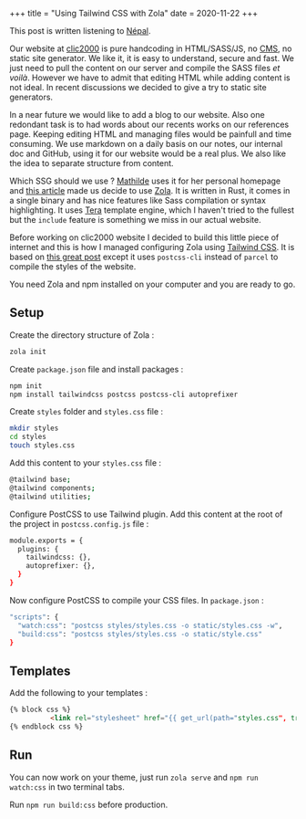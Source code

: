 +++
title = "Using Tailwind CSS with Zola"
date = 2020-11-22
+++

This post is written listening to [Népal](https://fr.wikipedia.org/wiki/Népal_(rappeur)).

Our website at [clic2000](https://clic2000.fr) is pure handcoding in HTML/SASS/JS, no
[CMS](https://en.wikipedia.org/wiki/Content_management_system), no static site generator. We like it, it is easy
to understand, secure and fast. We just need to pull the content on our server and compile the SASS files *et
voilà*. However we have to admit that editing HTML while adding content is not ideal.
In recent discussions we decided to give a try to static site generators.

In a near future we would like to
add a blog to our website. Also one redondant task is to had words about our recents works on our references
page. Keeping editing HTML and managing files would be painfull and time consuming. We use markdown on a daily
basis on our notes, our internal doc and GitHub, using it for our website would be a real plus. We
also like the idea to separate structure from content. 

Which SSG should we use ?
[Mathilde](https://mental.af) uses
it for her personal homepage and [this article](https://blog.gelez.xyz/presentation-zola/) made us decide to
use [Zola](https://www.getzola.org). It is written in Rust, it comes in a single binary and has nice features
like Sass compilation or syntax highlighting. It uses [Tera](https://tera.netlify.app) template engine, which
I haven't tried to the fullest but the `include` feature is something we miss in our actual website.

Before working on clic2000 website I decided to build this little piece of internet and 
this is how I managed configuring Zola using [Tailwind
CSS](https://tailwindcss.com). It is based on [this great post](https://www.maybevain.com/writing/using-tailwind-css-with-zola-static-site-generator/) except it uses
`postcss-cli` instead of `parcel` to compile the styles of the website.

You need Zola and npm installed on your computer and you are ready to go.

## Setup

Create the directory structure of Zola :

```bash
zola init
```

Create `package.json` file and install packages : 

```bash
npm init
npm install tailwindcss postcss postcss-cli autoprefixer
```

Create `styles` folder and `styles.css` file :

```bash
mkdir styles
cd styles
touch styles.css
```

Add this content to your `styles.css` file :

```bash
@tailwind base;
@tailwind components;
@tailwind utilities;
```

Configure PostCSS to use Tailwind plugin. Add this content at the root of the project in `postcss.config.js` file :

```bash
module.exports = {
  plugins: {
    tailwindcss: {},
    autoprefixer: {},
  }
}
```

Now configure PostCSS to compile your CSS files. In `package.json` : 

```bash
"scripts": {
  "watch:css": "postcss styles/styles.css -o static/styles.css -w",
  "build:css": "postcss styles/styles.css -o static/style.css"
}
```

## Templates

Add the following to your templates : 

```html
{% block css %}
	      <link rel="stylesheet" href="{{ get_url(path="styles.css", trailing_slash=false) | safe }}">
{% endblock css %}
```

## Run 

You can now work on your theme, just run `zola serve` and `npm run watch:css` in two terminal tabs.

Run `npm run build:css` before production.

